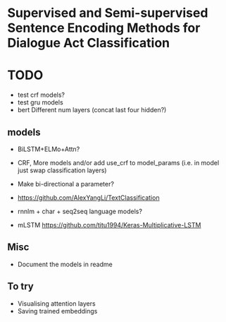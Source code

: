 # Supervised and Semi-supervised Sentence Encoding Methods for Dialogue Act Classification

# TODO
- test crf models?
- test gru models
- bert Different num layers (concat last four hidden?)

## models
- BiLSTM+ELMo+Attn?
- CRF, More models and/or add use_crf to model_params (i.e. in model just swap classification layers)
- Make bi-directional a parameter?
- https://github.com/AlexYangLi/TextClassification

- rnnlm + char + seq2seq language models?
- mLSTM https://github.com/titu1994/Keras-Multiplicative-LSTM

## Misc
- Document the models in readme

## To try
- Visualising attention layers
- Saving trained embeddings